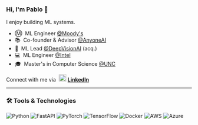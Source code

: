 ### Hi, I'm Pablo 👋

I enjoy building ML systems.

- Ⓜ️ &nbsp;ML Engineer <a href="https://www.moodys.com" target="_blank">@Moody's</a><br>
- 📚 &nbsp;Co-founder & Advisor <a href="https://www.anyoneai.com/en/en/companies" target="_blank">@AnyoneAI</a><br>
- 🤖 &nbsp;ML Lead <a href="https://deepvisionai.com" target="_blank">@DeepVisionAI</a> (acq.)<br>
- 💻 &nbsp;ML Engineer <a href="https://intel.com" target="_blank">@Intel</a><br>
- 🎓 &nbsp;Master's in Computer Science <a href="https://www.unc.edu.ar/" target="_blank">@UNC</a><br>

Connect with me via &nbsp;<img width="20" src="https://avatars3.githubusercontent.com/u/357098?s=200&v=4">&nbsp;[**LinkedIn**](https://www.linkedin.com/in/pabloapast/)

---

### 🛠️ Tools & Technologies 
![Python](https://img.shields.io/badge/-Python-3776AB?style=flat-square&logo=Python&logoColor=white)
![FastAPI](https://img.shields.io/badge/-FastAPI-009688?style=flat-square&logo=FastAPI&logoColor=white)
![PyTorch](https://img.shields.io/badge/-PyTorch-EE4C2C?style=flat-square&logo=PyTorch&logoColor=white)
![TensorFlow](https://img.shields.io/badge/-TensorFlow-FF6F00?style=flat-square&logo=TensorFlow&logoColor=white)
![Docker](https://img.shields.io/badge/-Docker-2496ED?style=flat-square&logo=Docker&logoColor=white)
![AWS](https://img.shields.io/badge/-AWS-FF9900?style=flat-square&logo=amazonwebservices&logoColor=white)
![Azure](https://img.shields.io/badge/-Azure-0078D4?style=flat-square&logo=microsoftazure&logoColor=white)
